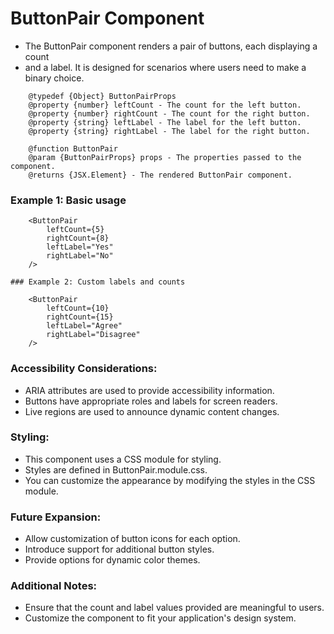 # ButtonPair Component

- The ButtonPair component renders a pair of buttons, each displaying a count
- and a label. It is designed for scenarios where users need to make a binary choice.

```
    @typedef {Object} ButtonPairProps
    @property {number} leftCount - The count for the left button.
    @property {number} rightCount - The count for the right button.
    @property {string} leftLabel - The label for the left button.
    @property {string} rightLabel - The label for the right button.

    @function ButtonPair
    @param {ButtonPairProps} props - The properties passed to the component.
    @returns {JSX.Element} - The rendered ButtonPair component.
```

### Example 1: Basic usage

```
    <ButtonPair
        leftCount={5}
        rightCount={8}
        leftLabel="Yes"
        rightLabel="No"
    />
```

```
### Example 2: Custom labels and counts

    <ButtonPair
        leftCount={10}
        rightCount={15}
        leftLabel="Agree"
        rightLabel="Disagree"
    />

```

### Accessibility Considerations:

- ARIA attributes are used to provide accessibility information.
- Buttons have appropriate roles and labels for screen readers.
- Live regions are used to announce dynamic content changes.

### Styling:

- This component uses a CSS module for styling.
- Styles are defined in ButtonPair.module.css.
- You can customize the appearance by modifying the styles in the CSS module.

### Future Expansion:

- Allow customization of button icons for each option.
- Introduce support for additional button styles.
- Provide options for dynamic color themes.

### Additional Notes:

- Ensure that the count and label values provided are meaningful to users.
- Customize the component to fit your application's design system.
